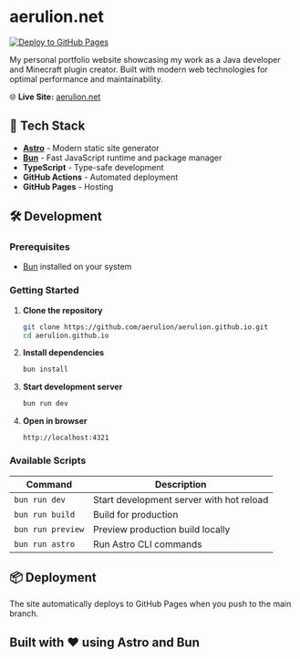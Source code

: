 # aerulion.net

[![Deploy to GitHub Pages](https://github.com/aerulion/aerulion.github.io/actions/workflows/deploy.yml/badge.svg)](https://github.com/aerulion/aerulion.github.io/actions/workflows/deploy.yml)

My personal portfolio website showcasing my work as a Java developer and Minecraft plugin creator. Built with modern web
technologies for optimal performance and maintainability.

🌐 **Live Site:** [aerulion.net](https://aerulion.net)

## 🚀 Tech Stack

- **[Astro](https://astro.build)** - Modern static site generator
- **[Bun](https://bun.sh)** - Fast JavaScript runtime and package manager
- **TypeScript** - Type-safe development
- **GitHub Actions** - Automated deployment
- **GitHub Pages** - Hosting

## 🛠️ Development

### Prerequisites

- [Bun](https://bun.sh) installed on your system

### Getting Started

1. **Clone the repository**
   ```bash
   git clone https://github.com/aerulion/aerulion.github.io.git
   cd aerulion.github.io
   ```

2. **Install dependencies**
   ```bash
   bun install
   ```

3. **Start development server**
   ```bash
   bun run dev
   ```

4. **Open in browser**
   ```
   http://localhost:4321
   ```

### Available Scripts

| Command           | Description                              |
|-------------------|------------------------------------------|
| `bun run dev`     | Start development server with hot reload |
| `bun run build`   | Build for production                     |
| `bun run preview` | Preview production build locally         |
| `bun run astro`   | Run Astro CLI commands                   |

## 📦 Deployment

The site automatically deploys to GitHub Pages when you push to the main branch.

## Built with ❤️ using Astro and Bun